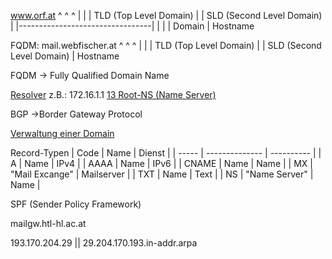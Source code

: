 
www.orf.at 
   ^   ^   ^
    |    |     | TLD (Top Level Domain)
    |    | SLD (Second Level Domain)
    |   |---------------------------------|
    |                            |
    |                      Domain
    | Hostname

FQDM: mail.webfischer.at
			   ^      ^           ^
                |       |             | TLD (Top Level Domain)
                |       | SLD (Second Level Domain)
                | Hostname

FQDM -> Fully Qualified Domain Name

<u>Resolver</u> z.B.: 172.16.1.1
[13 Root-NS (Name Server)](https://root-servers.org/)

BGP ->Border Gateway Protocol

<u>Verwaltung einer Domain</u>

Record-Typen
| Code  | Name           | Dienst     |
| ----- | -------------- | ---------- |
| A     | Name           | IPv4       |
| AAAA  | Name           | IPv6       |
| CNAME | Name           | Name       |
| MX    | "Mail Excange" | Mailserver |
| TXT   | Name           | Text       |
| NS    | "Name Server"  | Name       |

SPF (Sender Policy Framework)

mailgw.htl-hl.ac.at

193.170.204.29
  ||
  29.204.170.193.in-addr.arpa
